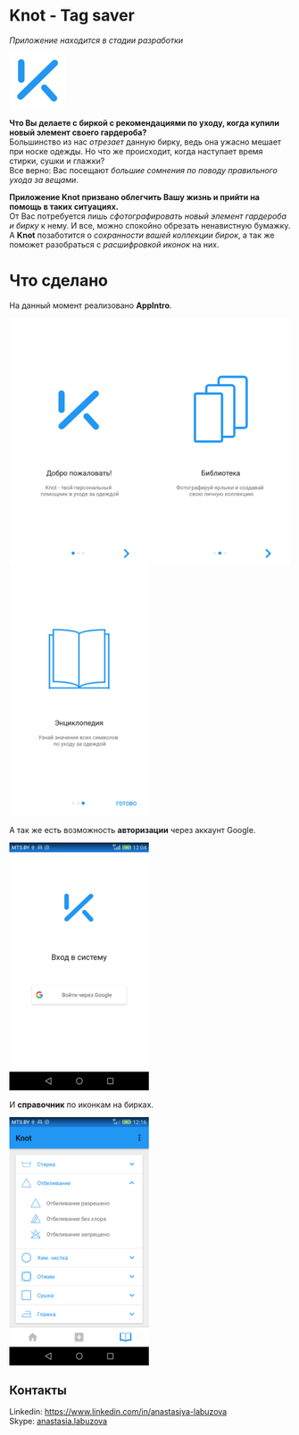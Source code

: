 # Knot - Tag saver

_Приложение находится в стадии разработки_

<img src="https://github.com/labuzova/img/blob/master/ic_launcher.svg" width="100"></td>

**Что Вы делаете с биркой с рекомендациями по уходу, когда купили новый элемент своего гардероба? <br/>**
Большинство из нас _отрезает_ данную бирку, ведь она ужасно мешает при носке одежды. Но что же происходит, когда наступает время стирки, сушки и глажки? <br/>
Все верно: Вас посещают  _большие сомнения по поводу правильного ухода за вещами_.<br/>

**Приложение Knot призвано облегчить Вашу жизнь и прийти на помощь в таких ситуациях.**<br/>
От Вас потребуется лишь _сфотографировать новый элемент гардероба и бирку_ к нему. И все, можно спокойно обрезать ненавистную бумажку. <br/>
А **Knot** позаботится о _сохранности вашей коллекции бирок_, а так же поможет разобраться с _расшифровкой иконок_ на них.

# Что сделано

На данный момент реализовано **AppIntro**.
  <p>
     <img src="https://github.com/labuzova/img/blob/master/device-2019-04-03-120315.png" width="250">
     <img src="https://github.com/labuzova/img/blob/master/device-2019-04-03-120345.png" width="250">
     <img src="https://github.com/labuzova/img/blob/master/device-2019-04-03-120355.png" width="250">
  </p>

А так же есть возможность **авторизации** через аккаунт Google.

 <img src="https://github.com/labuzova/img/blob/master/device-2019-04-03-120423.png" width="250"> 
 
 
И **справочник** по иконкам на бирках.

 <img src="https://github.com/labuzova/img/blob/master/device-2019-04-03-121714.png" width="250">
 
## Контакты
Linkedin: <a href="https://www.linkedin.com/in/anastasiya-labuzova">https://www.linkedin.com/in/anastasiya-labuzova</a><br/>
Skype: <a href="skype:anastasia.labuzova">anastasia.labuzova</a>
